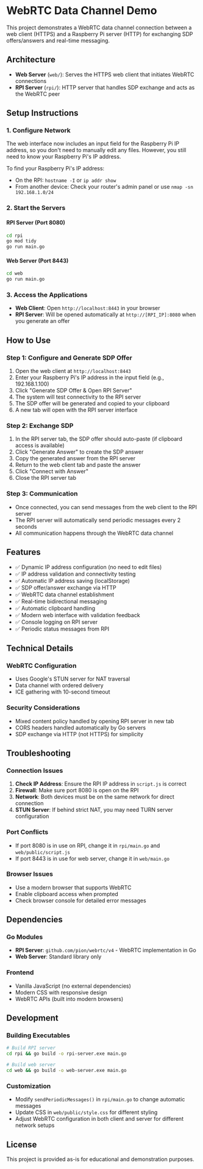 # WebRTC Data Channel Demo

This project demonstrates a WebRTC data channel connection between a web client (HTTPS) and a Raspberry Pi server (HTTP) for exchanging SDP offers/answers and real-time messaging.

## Architecture

- **Web Server** (`web/`): Serves the HTTPS web client that initiates WebRTC connections
- **RPI Server** (`rpi/`): HTTP server that handles SDP exchange and acts as the WebRTC peer

## Setup Instructions

### 1. Configure Network

The web interface now includes an input field for the Raspberry Pi IP address, so you don't need to manually edit any files. However, you still need to know your Raspberry Pi's IP address.

To find your Raspberry Pi's IP address:
- On the RPI: `hostname -I` or `ip addr show`
- From another device: Check your router's admin panel or use `nmap -sn 192.168.1.0/24`

### 2. Start the Servers

#### RPI Server (Port 8080)
```bash
cd rpi
go mod tidy
go run main.go
```

#### Web Server (Port 8443)
```bash
cd web
go run main.go
```

### 3. Access the Applications

- **Web Client**: Open `http://localhost:8443` in your browser
- **RPI Server**: Will be opened automatically at `http://[RPI_IP]:8080` when you generate an offer

## How to Use

### Step 1: Configure and Generate SDP Offer
1. Open the web client at `http://localhost:8443`
2. Enter your Raspberry Pi's IP address in the input field (e.g., 192.168.1.100)
3. Click "Generate SDP Offer & Open RPI Server"
4. The system will test connectivity to the RPI server
5. The SDP offer will be generated and copied to your clipboard
6. A new tab will open with the RPI server interface

### Step 2: Exchange SDP
1. In the RPI server tab, the SDP offer should auto-paste (if clipboard access is available)
2. Click "Generate Answer" to create the SDP answer
3. Copy the generated answer from the RPI server
4. Return to the web client tab and paste the answer
5. Click "Connect with Answer"
6. Close the RPI server tab

### Step 3: Communication
- Once connected, you can send messages from the web client to the RPI server
- The RPI server will automatically send periodic messages every 2 seconds
- All communication happens through the WebRTC data channel

## Features

- ✅ Dynamic IP address configuration (no need to edit files)
- ✅ IP address validation and connectivity testing
- ✅ Automatic IP address saving (localStorage)
- ✅ SDP offer/answer exchange via HTTP
- ✅ WebRTC data channel establishment
- ✅ Real-time bidirectional messaging
- ✅ Automatic clipboard handling
- ✅ Modern web interface with validation feedback
- ✅ Console logging on RPI server
- ✅ Periodic status messages from RPI

## Technical Details

### WebRTC Configuration
- Uses Google's STUN server for NAT traversal
- Data channel with ordered delivery
- ICE gathering with 10-second timeout

### Security Considerations
- Mixed content policy handled by opening RPI server in new tab
- CORS headers handled automatically by Go servers
- SDP exchange via HTTP (not HTTPS) for simplicity

## Troubleshooting

### Connection Issues
1. **Check IP Address**: Ensure the RPI IP address in `script.js` is correct
2. **Firewall**: Make sure port 8080 is open on the RPI
3. **Network**: Both devices must be on the same network for direct connection
4. **STUN Server**: If behind strict NAT, you may need TURN server configuration

### Port Conflicts
- If port 8080 is in use on RPI, change it in `rpi/main.go` and `web/public/script.js`
- If port 8443 is in use for web server, change it in `web/main.go`

### Browser Issues
- Use a modern browser that supports WebRTC
- Enable clipboard access when prompted
- Check browser console for detailed error messages

## Dependencies

### Go Modules
- **RPI Server**: `github.com/pion/webrtc/v4` - WebRTC implementation in Go
- **Web Server**: Standard library only

### Frontend
- Vanilla JavaScript (no external dependencies)
- Modern CSS with responsive design
- WebRTC APIs (built into modern browsers)

## Development

### Building Executables
```bash
# Build RPI server
cd rpi && go build -o rpi-server.exe main.go

# Build web server  
cd web && go build -o web-server.exe main.go
```

### Customization
- Modify `sendPeriodicMessages()` in `rpi/main.go` to change automatic messages
- Update CSS in `web/public/style.css` for different styling
- Adjust WebRTC configuration in both client and server for different network setups

## License

This project is provided as-is for educational and demonstration purposes.
